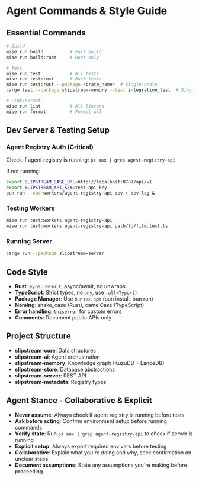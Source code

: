 # Agent Commands & Style Guide

## Essential Commands
```bash
# Build
mise run build          # Full build
mise run build:rust     # Rust only

# Test
mise run test           # All tests
mise run test:rust      # Rust tests
mise run test:rust --package <crate_name>  # Single crate
cargo test --package slipstream-memory --test integration_test  # Single test

# Lint/Format
mise run lint           # All linters
mise run format         # Format all
```

## Dev Server & Testing Setup

### Agent Registry Auth (Critical)
Check if agent registry is running: `ps aux | grep agent-registry-api`

If not running:
```bash
export SLIPSTREAM_BASE_URL=http://localhost:8787/api/v1
export SLIPSTREAM_API_KEY=test-api-key
bun run --cwd workers/agent-registry-api dev > dev.log &
```

### Testing Workers
```bash
mise run test:workers agent-registry-api
mise run test:workers agent-registry-api path/to/file.test.ts
```

### Running Server
```bash
cargo run --package slipstream-server
```

## Code Style
- **Rust**: `eyre::Result`, async/await, no unwraps
- **TypeScript**: Strict types, no `any`, use `.all<Type>()`
- **Package Manager**: Use `bun` not `npm` (bun install, bun run)
- **Naming**: snake_case (Rust), camelCase (TypeScript)
- **Error handling**: `thiserror` for custom errors
- **Comments**: Document public APIs only

## Project Structure
- **slipstream-core**: Data structures
- **slipstream-ai**: Agent orchestration
- **slipstream-memory**: Knowledge graph (KuzuDB + LanceDB)
- **slipstream-store**: Database abstractions
- **slipstream-server**: REST API
- **slipstream-metadata**: Registry types

## Agent Stance - Collaborative & Explicit
- **Never assume**: Always check if agent registry is running before tests
- **Ask before acting**: Confirm environment setup before running commands
- **Verify state**: Run `ps aux | grep agent-registry-api` to check if server is running
- **Explicit setup**: Always export required env vars before testing
- **Collaborative**: Explain what you're doing and why, seek confirmation on unclear steps
- **Document assumptions**: State any assumptions you're making before proceeding
